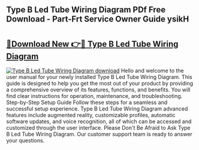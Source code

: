 ## Type B Led Tube Wiring Diagram PDf Free Download - Part-Frt Service Owner Guide ysikH

# <h2><a href="http://dfjbbqw.blite.top/?on=Type+B+Led+Tube+Wiring+Diagram">🔗Download New 👉🔴 Type B Led Tube Wiring Diagram</a></h2>

[![Type B Led Tube Wiring Diagram download](https://i.imgur.com/lujVjoI.png)](http://dfjbbqw.blite.top/?on=Type+B+Led+Tube+Wiring+Diagram)
Hello and welcome to the user manual for your newly installed Type B Led Tube Wiring Diagram. This guide is designed to help you get the most out of your product by providing a comprehensive overview of its features, functions, and benefits. You will find clear instructions for operation, maintenance, and troubleshooting. Step-by-Step Setup Guide Follow these steps for a seamless and successful setup experience. Type B Led Tube Wiring Diagram advanced features include augmented reality, customizable profiles, automatic software updates, and voice recognition, all of which can be accessed and customized through the user interface. Please Don't Be Afraid to Ask Type B Led Tube Wiring Diagram. Our customer support team is ready to answer your questions.
